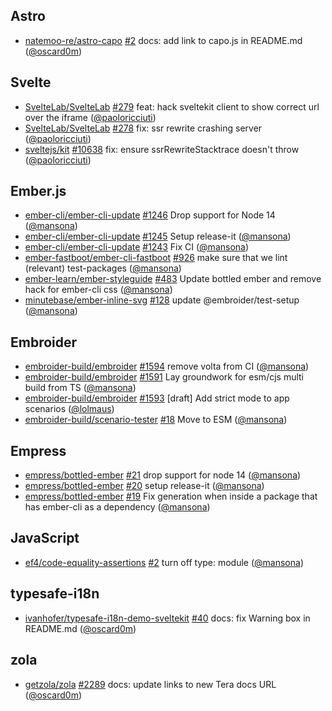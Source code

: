 ## Astro

- [natemoo-re/astro-capo] [#2](https://github.com/natemoo-re/astro-capo/pull/2) docs: add link to capo.js in README.md ([@oscard0m])

## Svelte

- [SvelteLab/SvelteLab] [#279](https://github.com/SvelteLab/SvelteLab/pull/279) feat: hack sveltekit client to show correct url over the iframe ([@paoloricciuti])
- [SvelteLab/SvelteLab] [#278](https://github.com/SvelteLab/SvelteLab/pull/278) fix: ssr rewrite crashing server ([@paoloricciuti])
- [sveltejs/kit] [#10638](https://github.com/sveltejs/kit/pull/10638) fix: ensure ssrRewriteStacktrace doesn't throw ([@paoloricciuti])

## Ember.js

- [ember-cli/ember-cli-update] [#1246](https://github.com/ember-cli/ember-cli-update/pull/1246) Drop support for Node 14 ([@mansona])
- [ember-cli/ember-cli-update] [#1245](https://github.com/ember-cli/ember-cli-update/pull/1245) Setup release-it ([@mansona])
- [ember-cli/ember-cli-update] [#1243](https://github.com/ember-cli/ember-cli-update/pull/1243) Fix CI ([@mansona])
- [ember-fastboot/ember-cli-fastboot] [#926](https://github.com/ember-fastboot/ember-cli-fastboot/pull/926) make sure that we lint (relevant) test-packages ([@mansona])
- [ember-learn/ember-styleguide] [#483](https://github.com/ember-learn/ember-styleguide/pull/483) Update bottled ember and remove hack for ember-cli css ([@mansona])
- [minutebase/ember-inline-svg] [#128](https://github.com/minutebase/ember-inline-svg/pull/128) update @embroider/test-setup ([@mansona])

## Embroider

- [embroider-build/embroider] [#1594](https://github.com/embroider-build/embroider/pull/1594) remove volta from CI ([@mansona])
- [embroider-build/embroider] [#1591](https://github.com/embroider-build/embroider/pull/1591) Lay groundwork for esm/cjs multi build from TS ([@mansona])
- [embroider-build/embroider] [#1593](https://github.com/embroider-build/embroider/pull/1593) [draft] Add strict mode to app scenarios ([@lolmaus])
- [embroider-build/scenario-tester] [#18](https://github.com/embroider-build/scenario-tester/pull/18) Move to ESM ([@mansona])

## Empress

- [empress/bottled-ember] [#21](https://github.com/empress/bottled-ember/pull/21) drop support for node 14 ([@mansona])
- [empress/bottled-ember] [#20](https://github.com/empress/bottled-ember/pull/20) setup release-it ([@mansona])
- [empress/bottled-ember] [#19](https://github.com/empress/bottled-ember/pull/19) Fix generation when inside a package that has ember-cli as a dependency ([@mansona])

## JavaScript

- [ef4/code-equality-assertions] [#2](https://github.com/ef4/code-equality-assertions/pull/2) turn off type: module ([@mansona])

## typesafe-i18n

- [ivanhofer/typesafe-i18n-demo-sveltekit] [#40](https://github.com/ivanhofer/typesafe-i18n-demo-sveltekit/pull/40) docs: fix Warning box in README.md ([@oscard0m])

## zola

- [getzola/zola] [#2289](https://github.com/getzola/zola/pull/2289) docs: update links to new Tera docs URL ([@oscard0m])

[@lolmaus]: https://github.com/lolmaus
[@mansona]: https://github.com/mansona
[@oscard0m]: https://github.com/oscard0m
[@paoloricciuti]: https://github.com/paoloricciuti
[sveltelab/sveltelab]: https://github.com/SvelteLab/SvelteLab
[ef4/code-equality-assertions]: https://github.com/ef4/code-equality-assertions
[ember-cli/ember-cli-update]: https://github.com/ember-cli/ember-cli-update
[ember-fastboot/ember-cli-fastboot]: https://github.com/ember-fastboot/ember-cli-fastboot
[ember-learn/ember-styleguide]: https://github.com/ember-learn/ember-styleguide
[embroider-build/embroider]: https://github.com/embroider-build/embroider
[embroider-build/scenario-tester]: https://github.com/embroider-build/scenario-tester
[empress/bottled-ember]: https://github.com/empress/bottled-ember
[getzola/zola]: https://github.com/getzola/zola
[ivanhofer/typesafe-i18n-demo-sveltekit]: https://github.com/ivanhofer/typesafe-i18n-demo-sveltekit
[minutebase/ember-inline-svg]: https://github.com/minutebase/ember-inline-svg
[natemoo-re/astro-capo]: https://github.com/natemoo-re/astro-capo
[sveltejs/kit]: https://github.com/sveltejs/kit
